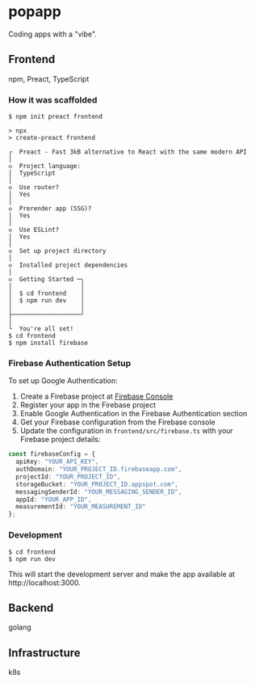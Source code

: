 # popapp
Coding apps with a "vibe".

## Frontend
npm, Preact, TypeScript

### How it was scaffolded
```console
$ npm init preact frontend

> npx
> create-preact frontend

┌  Preact - Fast 3kB alternative to React with the same modern API
│
◇  Project language:
│  TypeScript
│
◇  Use router?
│  Yes
│
◇  Prerender app (SSG)?
│  Yes
│
◇  Use ESLint?
│  Yes
│
◇  Set up project directory
│
◇  Installed project dependencies
│
◇  Getting Started ─╮
│                   │
│  $ cd frontend    │
│  $ npm run dev    │
│                   │
├───────────────────╯
│
└  You're all set!
$ cd frontend
$ npm install firebase
```

### Firebase Authentication Setup

To set up Google Authentication:

1. Create a Firebase project at [Firebase Console](https://console.firebase.google.com/)
2. Register your app in the Firebase project
3. Enable Google Authentication in the Firebase Authentication section
4. Get your Firebase configuration from the Firebase console
5. Update the configuration in `frontend/src/firebase.ts` with your Firebase project details:

```typescript
const firebaseConfig = {
  apiKey: "YOUR_API_KEY",
  authDomain: "YOUR_PROJECT_ID.firebaseapp.com",
  projectId: "YOUR_PROJECT_ID",
  storageBucket: "YOUR_PROJECT_ID.appspot.com",
  messagingSenderId: "YOUR_MESSAGING_SENDER_ID",
  appId: "YOUR_APP_ID",
  measurementId: "YOUR_MEASUREMENT_ID"
};
```

### Development

```console
$ cd frontend
$ npm run dev
```

This will start the development server and make the app available at http://localhost:3000.

## Backend
golang

## Infrastructure
k8s
